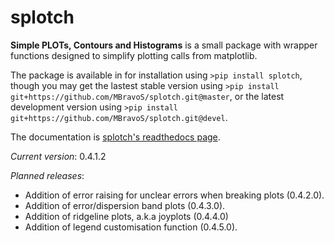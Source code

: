 # splotch
**Simple PLOTs, Contours and Histograms** is a small package with wrapper functions designed to simplify plotting calls from matplotlib.

The package is available in for installation using `>pip install splotch`, though you may get the lastest stable version using `>pip install git+https://github.com/MBravoS/splotch.git@master`, or the latest development version using `>pip install git+https://github.com/MBravoS/splotch.git@devel`.

The documentation is [splotch's readthedocs page](https://splotch.readthedocs.io/en/latest/). 

*Current version*: 0.4.1.2

*Planned releases*:
* Addition of error raising for unclear errors when breaking plots (0.4.2.0).
* Addition of error/dispersion band plots (0.4.3.0).
* Addition of ridgeline plots, a.k.a joyplots (0.4.4.0)
* Addition of legend customisation function (0.4.5.0).
